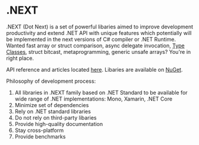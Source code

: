 .NEXT
====

.NEXT (Dot Next) is a set of powerful libaries aimed to improve development productivity and extend .NET API with unique features which potentially will be implemented in the next versions of C# compiler or .NET Runtime. Wanted fast array or struct comparison, async delegate invocation, [Type Classes](https://github.com/dotnet/csharplang/issues/110), struct bitcast, metaprogramming, generic unsafe arrays? You're in right place.

API reference and articles located [here](https://sakno.github.io/DotNext/). Libaries are available on [NuGet](https://www.nuget.org/packages?q=DotNext).


Philosophy of development process:
1. All libraries in .NEXT family based on .NET Standard to be available for wide range of .NET implementations: Mono, Xamarin, .NET Core
1. Minimize set of dependencies
1. Rely on .NET standard libraries
1. Do not rely on third-party libaries
1. Provide high-quality documentation
1. Stay cross-platform
1. Provide benchmarks